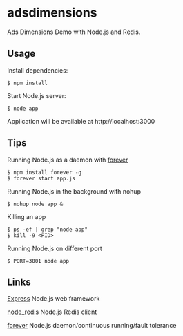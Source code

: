 adsdimensions
===============

Ads Dimensions Demo with Node.js and Redis.

## Usage

 Install dependencies:

    $ npm install

 Start Node.js server:

    $ node app

 Application will be available at http://localhost:3000

## Tips

 Running Node.js as a daemon with [forever](https://github.com/nodejitsu/forever)

    $ npm install forever -g
    $ forever start app.js

 Running Node.js in the background with nohup

    $ nohup node app &

 Killing an app

    $ ps -ef | grep "node app"
    $ kill -9 <PID>

 Running Node.js on different port

    $ PORT=3001 node app

## Links

[Express](https://github.com/visionmedia/express) Node.js web framework

[node_redis](https://github.com/mranney/node_redis) Node.js Redis client

[forever](https://github.com/nodejitsu/forever) Node.js daemon/continuous running/fault tolerance